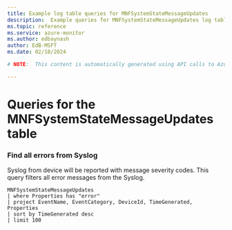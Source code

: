 ```yaml
---
title: Example log table queries for MNFSystemStateMessageUpdates
description:  Example queries for MNFSystemStateMessageUpdates log table
ms.topic: reference
ms.service: azure-monitor
ms.author: edbaynash
author: EdB-MSFT
ms.date: 02/18/2024

# NOTE:  This content is automatically generated using API calls to Azure. Any edits made on these files will be overwritten in the next run of the script. 

---
```


# Queries for the MNFSystemStateMessageUpdates table


### Find all errors from Syslog  


Syslog from device will be reported with message severity codes. This query filters all error messages from the Syslog.  

```query
MNFSystemStateMessageUpdates
| where Properties has "error"
| project EventName, EventCategory, DeviceId, TimeGenerated, Properties
| sort by TimeGenerated desc
| limit 100
```

